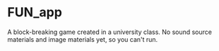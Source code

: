 # FUN_app
A block-breaking game created in a university class.
No sound source materials and image materials yet, so you can't run.
